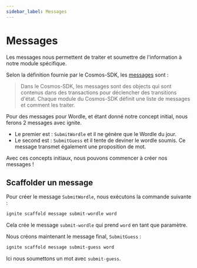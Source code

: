 ```yaml
---
sidebar_label: Messages
---
```


# Messages

Les messages nous permettent de traiter et soumettre de l'information à notre module spécifique.

Selon la définition fournie par le Cosmos-SDK, les [messages](https://docs.cosmos.network/master/building-modules/messages-and-queries.html#messages) sont :

> Dans le Cosmos-SDK, les messages sont des objects qui sont contenus dans des transactions pour déclencher des transitions d'état. Chaque module du Cosmos-SDK définit une liste de messages et comment les traiter.

Pour des messages pour Wordle, et étant donné notre concept initial, nous ferons 2 messages avec ignite.

* Le premier est : `SubmitWordle` et il ne génère que le Wordle du jour.
* Le second est : `SubmitGuess` et il tente de deviner le wordle soumis. Ce message transmet également une proposition de mot.

Avec ces concepts initiaux, nous pouvons commencer à créer nos messages !

## Scaffolder un message

Pour créer le message `SubmitWordle`, nous exécutons la commande suivante :

```sh
ignite scaffold message submit-wordle word
```

Cela crée le message `submit-wordle` qui prend `word` en tant que paramètre.

Nous créons maintenant le message final, `SubmitGuess` :

```sh
ignite scaffold message submit-guess word
```

Ici nous soumettons un mot avec `submit-guess`.
